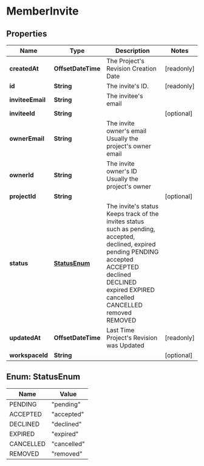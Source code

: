 

# MemberInvite


## Properties

| Name | Type | Description | Notes |
|------------ | ------------- | ------------- | -------------|
|**createdAt** | **OffsetDateTime** | The Project&#39;s Revision Creation Date |  [readonly] |
|**id** | **String** | The invite&#39;s ID. |  [readonly] |
|**inviteeEmail** | **String** | The invitee&#39;s email |  |
|**inviteeId** | **String** |  |  [optional] |
|**ownerEmail** | **String** | The invite owner&#39;s email Usually the project&#39;s owner email |  |
|**ownerId** | **String** | The invite owner&#39;s ID Usually the project&#39;s owner |  |
|**projectId** | **String** |  |  [optional] |
|**status** | [**StatusEnum**](#StatusEnum) | The invite&#39;s status Keeps track of the invites status such as pending, accepted, declined, expired pending PENDING accepted ACCEPTED declined DECLINED expired EXPIRED cancelled CANCELLED removed REMOVED |  |
|**updatedAt** | **OffsetDateTime** | Last Time Project&#39;s Revision was Updated |  [readonly] |
|**workspaceId** | **String** |  |  [optional] |



## Enum: StatusEnum

| Name | Value |
|---- | -----|
| PENDING | &quot;pending&quot; |
| ACCEPTED | &quot;accepted&quot; |
| DECLINED | &quot;declined&quot; |
| EXPIRED | &quot;expired&quot; |
| CANCELLED | &quot;cancelled&quot; |
| REMOVED | &quot;removed&quot; |




